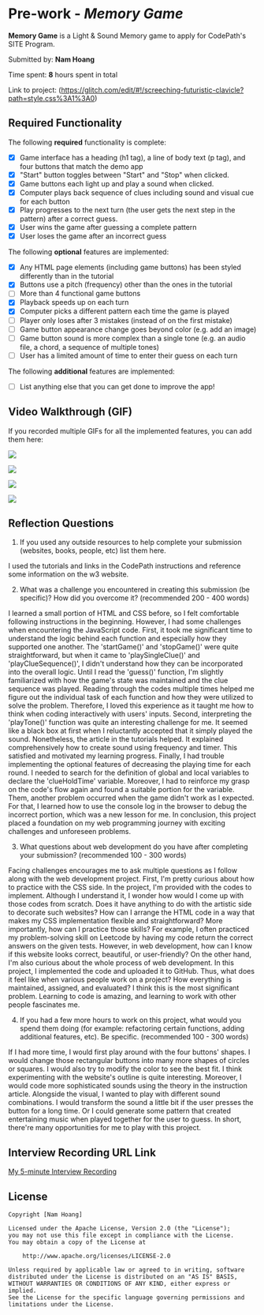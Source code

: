 # Pre-work - *Memory Game*

**Memory Game** is a Light & Sound Memory game to apply for CodePath's SITE Program. 

Submitted by: **Nam Hoang**

Time spent: **8** hours spent in total

Link to project: (https://glitch.com/edit/#!/screeching-futuristic-clavicle?path=style.css%3A1%3A0)

## Required Functionality

The following **required** functionality is complete:

* [x] Game interface has a heading (h1 tag), a line of body text (p tag), and four buttons that match the demo app
* [x] "Start" button toggles between "Start" and "Stop" when clicked. 
* [x] Game buttons each light up and play a sound when clicked. 
* [x] Computer plays back sequence of clues including sound and visual cue for each button
* [x] Play progresses to the next turn (the user gets the next step in the pattern) after a correct guess. 
* [x] User wins the game after guessing a complete pattern
* [x] User loses the game after an incorrect guess

The following **optional** features are implemented:

* [x] Any HTML page elements (including game buttons) has been styled differently than in the tutorial
* [x] Buttons use a pitch (frequency) other than the ones in the tutorial
* [ ] More than 4 functional game buttons
* [x] Playback speeds up on each turn
* [x] Computer picks a different pattern each time the game is played
* [ ] Player only loses after 3 mistakes (instead of on the first mistake)
* [ ] Game button appearance change goes beyond color (e.g. add an image)
* [ ] Game button sound is more complex than a single tone (e.g. an audio file, a chord, a sequence of multiple tones)
* [ ] User has a limited amount of time to enter their guess on each turn

The following **additional** features are implemented:

- [ ] List anything else that you can get done to improve the app!

## Video Walkthrough (GIF)

If you recorded multiple GIFs for all the implemented features, you can add them here:

![](https://i.imgur.com/TuqlTWB.gif)

![](https://i.imgur.com/mBkHeBL.gif)

![](https://i.imgur.com/aX4Cefd.gif)

![](https://i.imgur.com/imfLAjO.gif)


## Reflection Questions
1. If you used any outside resources to help complete your submission (websites, books, people, etc) list them here. 


I used the tutorials and links in the CodePath instructions and reference some information on the w3 website. 

2. What was a challenge you encountered in creating this submission (be specific)? How did you overcome it? (recommended 200 - 400 words) 


I learned a small portion of HTML and CSS before, so I felt comfortable following instructions in the beginning. However, I had some challenges when encountering the JavaScript code. First, it took me significant time to understand the logic behind each function and especially how they supported one another. The 'startGame()' and 'stopGame()' were quite straightforward, but when it came to 'playSingleClue()' and 'playClueSequence()', I didn't understand how they can be incorporated into the overall logic. Until I read the 'guess()' function, I'm slightly familiarized with how the game's state was maintained and the clue sequence was played. Reading through the codes multiple times helped me figure out the individual task of each function and how they were utilized to solve the problem. Therefore, I loved this experience as it taught me how to think when coding interactively with users' inputs. Second, interpreting the 'playTone()' function was quite an interesting challenge for me. It seemed like a black box at first when I reluctantly accepted that it simply played the sound. Nonetheless, the article in the tutorials helped. It explained comprehensively how to create sound using frequency and timer. This satisfied and motivated my learning progress. Finally, I had trouble implementing the optional features of decreasing the playing time for each round. I needed to search for the definition of global and local variables to declare the 'clueHoldTime' variable. Moreover, I had to reinforce my grasp on the code's flow again and found a suitable portion for the variable. Them, another problem occurred when the game didn't work as I expected. For that, I learned how to use the console log in the browser to debug the incorrect portion, which was a new lesson for me. In conclusion, this project placed a foundation on my web programming journey with exciting challenges and unforeseen problems. 

3. What questions about web development do you have after completing your submission? (recommended 100 - 300 words)


Facing challenges encourages me to ask multiple questions as I follow along with the web development project. First, I'm pretty curious about how to practice with the CSS side. In the project, I'm provided with the codes to implement. Although I understand it, I wonder how would I come up with those codes from scratch. Does it have anything to do with the artistic side to decorate such websites? How can I arrange the HTML code in a way that makes my CSS implementation flexible and straightforward? More importantly, how can I practice those skills? For example, I often practiced my problem-solving skill on Leetcode by having my code return the correct answers on the given tests. However, in web development, how can I know if this website looks correct, beautiful, or user-friendly? On the other hand, I'm also curious about the whole process of web development. In this project, I implemented the code and uploaded it to GitHub. Thus, what does it feel like when various people work on a project? How everything is maintained, assigned, and evaluated? I think this is the most significant problem. Learning to code is amazing, and learning to work with other people fascinates me. 

4. If you had a few more hours to work on this project, what would you spend them doing (for example: refactoring certain functions, adding additional features, etc). Be specific. (recommended 100 - 300 words) 


If I had more time, I would first play around with the four buttons' shapes. I would change those rectangular buttons into many more shapes of circles or squares. I would also try to modify the color to see the best fit. I think experimenting with the website's outline is quite interesting. Moreover, I would code more sophisticated sounds using the theory in the instruction article. Alongside the visual, I wanted to play with different sound combinations. I would transform the sound a little bit if the user presses the button for a long time. Or I could generate some pattern that created entertaining music when played together for the user to guess. In short, there're many opportunities for me to play with this project. 


## Interview Recording URL Link

[My 5-minute Interview Recording](https://www.loom.com/share/f1c15c2266d542ac99b5c5d4959a813c)


## License

    Copyright [Nam Hoang]

    Licensed under the Apache License, Version 2.0 (the "License");
    you may not use this file except in compliance with the License.
    You may obtain a copy of the License at

        http://www.apache.org/licenses/LICENSE-2.0

    Unless required by applicable law or agreed to in writing, software
    distributed under the License is distributed on an "AS IS" BASIS,
    WITHOUT WARRANTIES OR CONDITIONS OF ANY KIND, either express or implied.
    See the License for the specific language governing permissions and
    limitations under the License.